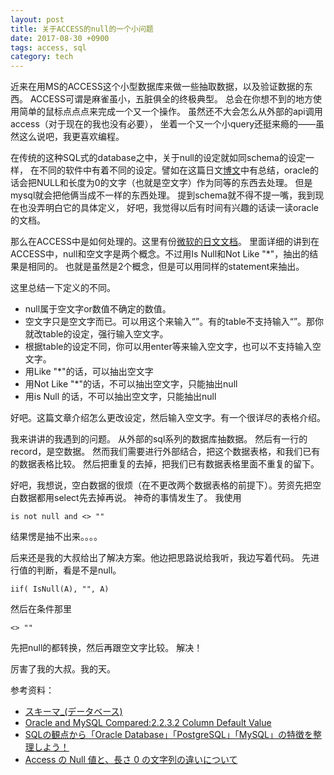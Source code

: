 ```yaml
---
layout: post
title: 关于ACCESS的null的一个小问题
date: 2017-08-30 +0900
tags: access, sql
category: tech
---
```


近来在用MS的ACCESS这个小型数据库来做一些抽取数据，以及验证数据的东西。
ACCESS可谓是麻雀虽小，五脏俱全的终极典型。
总会在你想不到的地方使用简单的鼠标点点点来完成一个又一个操作。
虽然还不大会怎么从外部的api调用access（对于现在的我也没有必要），
坐着一个又一个小query还挺来瘾的——虽然这么说吧，我更喜欢编程。

在传统的这种SQL式的database之中，关于null的设定就如同schema的设定一样，
在不同的软件中有着不同的设定。譬如在这篇日文[博文](https://www.ashisuto.co.jp/corporate/column/technical-column/detail/1197236_2274.html)中有总结，oracle的话会把NULL和长度为0的文字（也就是空文字）作为同等的东西去处理。
但是mysql就会把他俩当成不一样的东西处理。
提到schema就不得不提一嘴，我到现在也没弄明白它的具体定义，
好吧，我觉得以后有时间有兴趣的话读一读oracle的文档。

那么在ACCESS中是如何处理的。这里有份[微软的日文文档](https://support.microsoft.com/ja-jp/help/883247)。
里面详细的讲到在ACCESS中，null和空文字是两个概念。不过用Is Null和Not Like "\*"，抽出的结果是相同的。
也就是虽然是2个概念，但是可以用同样的statement来抽出。

这里总结一下定义的不同。

+ null属于空文字or数值不确定的数值。
+ 空文字只是空文字而已。可以用这个来输入“”。有的table不支持输入“”。那你就改table的设定，强行输入空文字。
+ 根据table的设定不同，你可以用enter等来输入空文字，也可以不支持输入空文字。
+ 用Like "\*"的话，可以抽出空文字
+ 用Not Like "\*"的话，不可以抽出空文字，只能抽出null
+ 用is Null 的话，不可以抽出空文字，只能抽出null

好吧。这篇文章介绍怎么更改设定，然后输入空文字。有一个很详尽的表格介绍。

我来讲讲的我遇到的问题。
从外部的sql系列的数据库抽数据。
然后有一行的record，是空数据。
然而我们需要进行外部结合，把这个数据表格，和我们已有的数据表格比较。
然后把重复的去掉，把我们已有数据表格里面不重复的留下。

好吧，我想说，空白数据的很烦（在不更改两个数据表格的前提下）。劳资先把空白数据都用select先去掉再说。
神奇的事情发生了。
我使用
```
is not null and <> ""
```
结果愣是抽不出来。。。。

后来还是我的大叔给出了解决方案。他边把思路说给我听，我边写着代码。
先进行值的判断，看是不是null。
```
iif( IsNull(A), "", A)
```

然后在条件那里
```
<> ""
```

先把null的都转换，然后再跟空文字比较。
解决！

厉害了我的大叔。我的天。




参考资料：
+ [スキーマ_(データベース)](https://ja.wikipedia.org/wiki/%E3%82%B9%E3%82%AD%E3%83%BC%E3%83%9E_(%E3%83%87%E3%83%BC%E3%82%BF%E3%83%99%E3%83%BC%E3%82%B9))
+ [Oracle and MySQL Compared:2.2.3.2 Column Default Value](https://docs.oracle.com/cd/E12151_01/doc.150/e12155/oracle_mysql_compared.htm#i1026408)
+ [SQLの観点から「Oracle Database」「PostgreSQL」「MySQL」の特徴を整理しよう！](https://www.ashisuto.co.jp/corporate/column/technical-column/detail/1197236_2274.html)
+ [Access の Null 値と、長さ 0 の文字列の違いについて](https://support.microsoft.com/ja-jp/help/883247)
